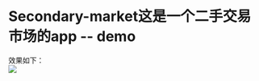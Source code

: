 # Secondary-market这是一个二手交易市场的app -- demo
效果如下：<br>
![](https://github.com/AutismTl/Secondary-market/demo-picture/S70424-213012.jpg)
